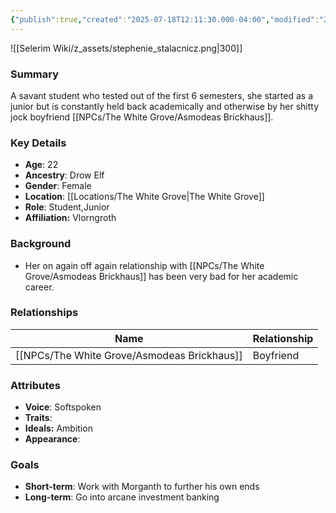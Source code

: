 ```yaml
---
{"publish":true,"created":"2025-07-18T12:11:30.000-04:00","modified":"2025-07-18T12:24:08.516-04:00","published":"2025-07-18T12:24:08.516-04:00","cssclasses":"","Age":"22","Ancestry":"Drow Elf","Gender":"Female","Location":["[[The White Grove]]"],"Role":["Student","Junior"],"Affiliation":["Vlorngroth"]}
---
```


![[Selerim Wiki/z_assets/stephenie_stalacnicz.png|300]]
### Summary
A savant student who tested out of the first 6 semesters, she started as a junior but is constantly held back academically and otherwise by her shitty jock boyfriend [[NPCs/The White Grove/Asmodeas Brickhaus]].

### Key Details
- **Age**: 22
- **Ancestry**: Drow Elf
- **Gender**: Female
- **Location**: [[Locations/The White Grove\|The White Grove]]
- **Role**: Student,Junior
- **Affiliation:** Vlorngroth

### Background
- Her on again off again relationship with [[NPCs/The White Grove/Asmodeas Brickhaus]] has been very bad for her academic career.

### Relationships

| Name                   | Relationship |
| ---------------------- | ------------ |
| [[NPCs/The White Grove/Asmodeas Brickhaus]] | Boyfriend    |

### Attributes
- **Voice**: Softspoken
- **Traits**: 
- **Ideals:** Ambition
- **Appearance**:

### Goals
- **Short-term**:  Work with Morganth to further his own ends
- **Long-term**: Go into arcane investment banking


